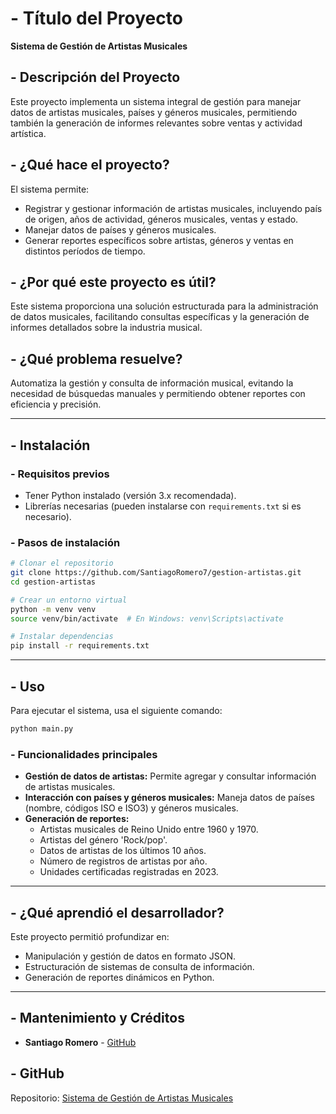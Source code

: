 # - Título del Proyecto
**Sistema de Gestión de Artistas Musicales**

## - Descripción del Proyecto
Este proyecto implementa un sistema integral de gestión para manejar datos de artistas musicales, países y géneros musicales, permitiendo también la generación de informes relevantes sobre ventas y actividad artística.

## - ¿Qué hace el proyecto?
El sistema permite:
- Registrar y gestionar información de artistas musicales, incluyendo país de origen, años de actividad, géneros musicales, ventas y estado.
- Manejar datos de países y géneros musicales.
- Generar reportes específicos sobre artistas, géneros y ventas en distintos períodos de tiempo.

## - ¿Por qué este proyecto es útil?
Este sistema proporciona una solución estructurada para la administración de datos musicales, facilitando consultas específicas y la generación de informes detallados sobre la industria musical.

## - ¿Qué problema resuelve?
Automatiza la gestión y consulta de información musical, evitando la necesidad de búsquedas manuales y permitiendo obtener reportes con eficiencia y precisión.

---

## - Instalación

### - Requisitos previos
- Tener Python instalado (versión 3.x recomendada).
- Librerías necesarias (pueden instalarse con `requirements.txt` si es necesario).

### - Pasos de instalación
```sh
# Clonar el repositorio
git clone https://github.com/SantiagoRomero7/gestion-artistas.git
cd gestion-artistas

# Crear un entorno virtual
python -m venv venv
source venv/bin/activate  # En Windows: venv\Scripts\activate

# Instalar dependencias
pip install -r requirements.txt
```

---

## - Uso

Para ejecutar el sistema, usa el siguiente comando:
```sh
python main.py
```

### - Funcionalidades principales
- **Gestión de datos de artistas:** Permite agregar y consultar información de artistas musicales.
- **Interacción con países y géneros musicales:** Maneja datos de países (nombre, códigos ISO e ISO3) y géneros musicales.
- **Generación de reportes:**
  - Artistas musicales de Reino Unido entre 1960 y 1970.
  - Artistas del género 'Rock/pop'.
  - Datos de artistas de los últimos 10 años.
  - Número de registros de artistas por año.
  - Unidades certificadas registradas en 2023.

---

## - ¿Qué aprendió el desarrollador?
Este proyecto permitió profundizar en:
- Manipulación y gestión de datos en formato JSON.
- Estructuración de sistemas de consulta de información.
- Generación de reportes dinámicos en Python.

---

## - Mantenimiento y Créditos
- **Santiago Romero** - [GitHub](https://github.com/SantiagoRomero7)

## - GitHub
Repositorio: [Sistema de Gestión de Artistas Musicales](https://github.com/SantiagoRomero7/gestion-artistas)
